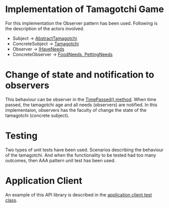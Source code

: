 # Implementation of Tamagotchi Game

For this implementation the Observer pattern has been used. Following is the description of the actors involved.

- Subject -> [AbstractTamagotchi](https://github.com/osotorrio/tamagotchigame/blob/master/TamagotchiGame/AbstractTamagotchi.cs)
- ConcreteSubject -> [Tamagotchi](https://github.com/osotorrio/tamagotchigame/blob/master/TamagotchiGame/Tamagotchi.cs)
- Observer -> [IHaveNeeds](https://github.com/osotorrio/tamagotchigame/blob/master/TamagotchiGame/IHaveNeeds.cs)
- ConcreteObserver -> [FoodNeeds, PettingNeeds](https://github.com/osotorrio/tamagotchigame/blob/master/TamagotchiGame/IHaveNeeds.cs)

# Change of state and notification to observers

This behaviour can be observer in the [TimePassed() method](https://github.com/osotorrio/tamagotchigame/blob/master/TamagotchiGame/Tamagotchi.cs#L30). When time passed, the tamagotchi age and all needs (observers) are notified. In this implementaion, observers has the faculty of change the state of the tamagotchi (concrete subject).

# Testing

Two types of unit tests have been used. Scenarios describing the behaviour of the tamagotchi. And when the functionality to be tested had too many outcomes, then AAA pattern unit test has been used. 

# Application Client

An example of this API library is described in the [application client test class](https://github.com/osotorrio/tamagotchigame/blob/master/TamagotchiGame.Tests/ApplicationClient.cs).



